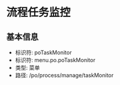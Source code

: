 # 流程任务监控

## 基本信息

- 标识符: poTaskMonitor
- 标识符: menu.po.poTaskMonitor
- 类型: 菜单
- 路径: /po/process/manage/taskMonitor
